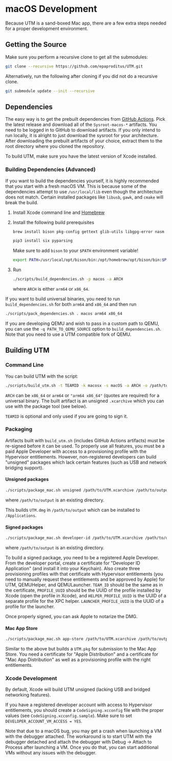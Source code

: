 # macOS Development

Because UTM is a sand-boxed Mac app, there are a few extra steps needed for a proper development environment.

## Getting the Source

Make sure you perform a recursive clone to get all the submodules:
```sh
git clone --recursive https://github.com/epaproditus/UTM.git
```

Alternatively, run the following after cloning if you did not do a recursive clone.
```sh
git submodule update --init --recursive
```

## Dependencies

The easy way is to get the prebuilt dependencies from [GitHub Actions][1]. Pick the latest release and download all of the `Sysroot-macos-*` artifacts. You need to be logged in to GitHub to download artifacts. If you only intend to run locally, it is alright to just download the sysroot for your architecture. After downloading the prebuilt artifacts of your choice, extract them to the root directory where you cloned the repository.

To build UTM, make sure you have the latest version of Xcode installed.

### Building Dependencies (Advanced)

If you want to build the dependencies yourself, it is highly recommended that you start with a fresh macOS VM. This is because some of the dependencies attempt to use `/usr/local/lib` even though the architecture does not match. Certain installed packages like `libusb`, `gawk`, and `cmake` will break the build.

1. Install Xcode command line and [Homebrew][1]
2. Install the following build prerequisites
    ```sh
    brew install bison pkg-config gettext glib-utils libgpg-error nasm meson
    ```
    
    ```sh
    pip3 install six pyparsing
    ```
    
    Make sure to add `bison` to your `$PATH` environment variable!
    
    ```sh
    export PATH=/usr/local/opt/bison/bin:/opt/homebrew/opt/bison/bin:$PATH
    ```
3. Run
    ```sh
    ./scripts/build_dependencies.sh -p macos -a ARCH
    ```
    where `ARCH` is either `arm64` or `x86_64`.

If you want to build universal binaries, you need to run `build_dependencies.sh` for both `arm64` and `x86_64` and then run

```sh
./scripts/pack_dependencies.sh . macos arm64 x86_64
```

If you are developing QEMU and wish to pass in a custom path to QEMU, you can use the `-q PATH_TO_QEMU_SOURCE` option to `build_dependencies.sh`. Note that you need to use a UTM compatible fork of QEMU.

## Building UTM

### Command Line

You can build UTM with the script:

```sh
./scripts/build_utm.sh -t TEAMID -k macosx -s macOS -a ARCH -o /path/to/output/directory
```

`ARCH` can be `x86_64` or `arm64` or `"arm64 x86_64"` (quotes are required) for a universal binary. The built artifact is an unsigned `.xcarchive` which you can use with the package tool (see below).

`TEAMID` is optional and only used if you are going to sign it.

### Packaging

Artifacts built with `build_utm.sh` (includes GitHub Actions artifacts) must be re-signed before it can be used. To properly use all features, you must be a paid Apple Developer with access to a provisioning profile with the Hypervisor entitlements. However, non-registered developers can build "unsigned" packages which lack certain features (such as USB and network bridging support).

#### Unsigned packages

```sh
./scripts/package_mac.sh unsigned /path/to/UTM.xcarchive /path/to/output
```
where `/path/to/output` is an existing directory.

This builds `UTM.dmg` in `/path/to/output` which can be installed to `/Applications`.

#### Signed packages

```sh
./scripts/package_mac.sh developer-id /path/to/UTM.xcarchive /path/to/output TEAM_ID PROFILE_UUID HELPER_PROFILE_UUID LAUNCHER_PROFILE_UUID
```
where `/path/to/output` is an existing directory.

To build a signed package, you need to be a registered Apple Developer. From the developer portal, create a certificate for "Developer ID Application" (and install it into your Keychain). Also create three provisioning profiles with that certificate with Hypervisor entitlements (you need to manually request these entitlements and be approved by Apple) for UTM, QEMUHelper, and QEMULauncher. `TEAM_ID` should be the same as in the certificate, `PROFILE_UUID` should be the UUID of the profile installed by Xcode (open the profile in Xcode), and `HELPER_PROFILE_UUID` is the UUID of a separate profile for the XPC helper. `LAUNCHER_PROFILE_UUID` is the UUID of a profile for the launcher.

Once properly signed, you can ask Apple to notarize the DMG.

#### Mac App Store

```sh
./scripts/package_mac.sh app-store /path/to/UTM.xcarchive /path/to/output TEAM_ID PROFILE_UUID HELPER_PROFILE_UUID LAUNCHER_PROFILE_UUID
```

Similar to the above but builds a `UTM.pkg` for submission to the Mac App Store. You need a certificate for "Apple Distribution" and a certificate for "Mac App Distribution" as well as a provisioning profile with the right entitlements.

### Xcode Development

By default, Xcode will build UTM unsigned (lacking USB and bridged networking features).

If you have a registered developer account with access to Hypervisor entitlements, you should create a `CodeSigning.xcconfig` file with the proper values (see `CodeSigning.xcconfig.sample`). Make sure to set `DEVELOPER_ACCOUNT_VM_ACCESS = YES`.

Note that due to a macOS bug, you may get a crash when launching a VM with the debugger attached. The workaround is to start UTM with the debugger detached and attach the debugger with Debug -> Attach to Process after launching a VM. Once you do that, you can start additional VMs without any issues with the debugger.

[1]: https://github.com/utmapp/UTM/actions?query=event%3Arelease+workflow%3ABuild
[2]: https://brew.sh
